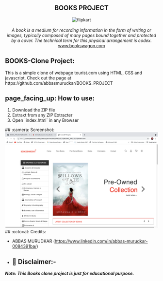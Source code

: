 <h2 align="center">BOOKS PROJECT </h2>
<p align="center">
<img src="https://previews.123rf.com/images/glopphy/glopphy1412/glopphy141200005/34198230-book-and-sun-education-icon-conceptual-logo.jpg" alt="flipkart" height="120" width="150px" ><br><br>
<i>
  A book is a medium for recording information in the form of writing or images, typically composed of many pages bound together and protected by a cover. The technical term for this physical arrangement is codex.
  </i><br>
<a href="https://www.bookswagon.com/">www.bookswagon.com</a><br>
</p>
<h2>BOOKS-Clone Project:</h2>
This is a simple clone of webpage tourist.com using HTML, CSS and javascript. Check out the page at
https://github.com/abbasmurudkar/BOOKS_PROJECT
<h2>page_facing_up: How to use:</h2>
<ol>
  <li>Download the ZIP file</li>
  <li>Extraxt from any ZIP Extracter</li>
  <li>Open `index.html` in any Browser</li>
  </ol>
  ## :camera: Screenshot:
<a href="https://www.github.com/abbasmurudkar">
  <img src="assets/bookss.png">
  </a>
    ## :octocat: Credits:

- ABBAS MURUDKAR (https://www.linkedin.com/in/abbas-murudkar-0084391ba/)
- ## :memo: Disclaimer:-

**_Note: This Books clone project is just for educational purpose._**


